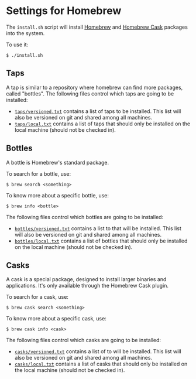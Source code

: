 Settings for Homebrew
=====================

The `install.sh` script will install [Homebrew](http://brew.sh) and [Homebrew Cask](https://caskroom.github.io) packages into the system.

To use it:

    $ ./install.sh

Taps
----

A tap is similar to a repository where homebrew can find more packages, called "bottles". The following files control which taps are going to be installed:

- [`taps/versioned.txt`](taps/versioned.txt) contains a list of taps to be installed. This list will also be versioned on git and shared among all machines.
- [`taps/local.txt`](taps/local.txt) contains a list of taps that should only be installed on the local machine (should not be checked in).

Bottles
-------

A bottle is Homebrew's standard package.

To search for a bottle, use:

    $ brew search <something>

To know more about a specific bottle, use:

    $ brew info <bottle>

The following files control which bottles are going to be installed:

- [`bottles/versioned.txt`](bottles/versioned.txt) contains a list to that will be installed. This list will also be versioned on git and shared among all machines.
- [`bottles/local.txt`](bottles/local.txt) contains a list of bottles that should only be installed on the local machine (should not be checked in).

Casks
-----

A cask is a special package, designed to install larger binaries and applications. It's only available through the Homebrew Cask plugin.

To search for a cask, use:

    $ brew cask search <something>

To know more about a specific cask, use:

    $ brew cask info <cask>

The following files control which casks are going to be installed:

- [`casks/versioned.txt`](casks/versioned.txt) contains a list of to will be installed. This list will also be versioned on git and shared among all machines.
- [`casks/local.txt`](casks/local.txt) contains a list of casks that should only be installed on the local machine (should not be checked in).
